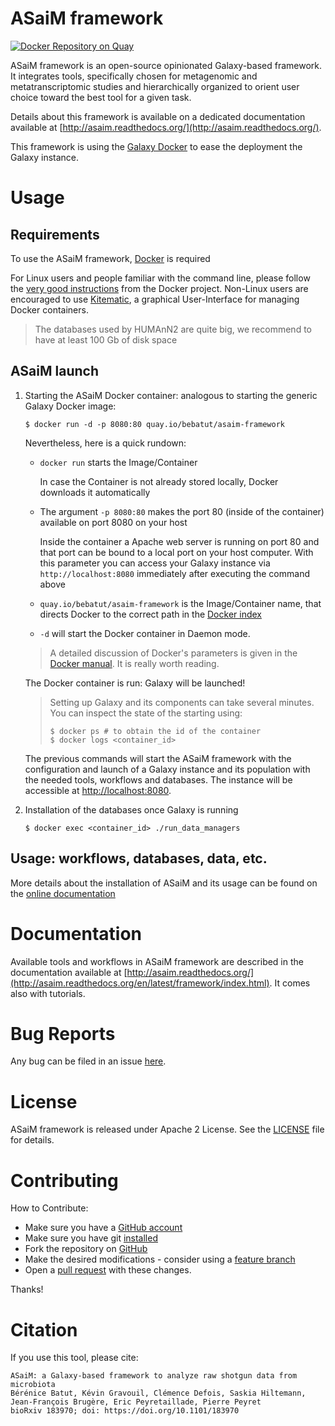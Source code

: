 ASaiM framework
===============

[![Docker Repository on Quay](https://quay.io/repository/bebatut/asaim-framework/status "Docker Repository on Quay")](https://quay.io/repository/bebatut/asaim-framework)

ASaiM framework is an open-source opinionated Galaxy-based framework. It integrates tools, specifically chosen for metagenomic and metatranscriptomic studies and hierarchically organized to orient user choice toward the best tool for a given task.

Details about this framework is available on a dedicated documentation available at [http://asaim.readthedocs.org/](http://asaim.readthedocs.org/).

This framework is using the [Galaxy Docker](http://bgruening.github.io/docker-galaxy-stable/) to ease the deployment the Galaxy instance.

# Usage

## Requirements

To use the ASaiM framework, [Docker](https://www.docker.com/products/overview#h_installation) is required

For Linux users and people familiar with the command line, please follow the [very good instructions](https://docs.docker.com/installation/) from the Docker project. Non-Linux users are encouraged to use [Kitematic](https://kitematic.com), a graphical User-Interface for managing Docker containers.

> The databases used by HUMAnN2 are quite big, we recommend to have at least 100 Gb of disk space

## ASaiM launch

1. Starting the ASaiM Docker container: analogous to starting the generic Galaxy Docker image:

    ```
    $ docker run -d -p 8080:80 quay.io/bebatut/asaim-framework
    ```

    Nevertheless, here is a quick rundown:

    - `docker run` starts the Image/Container

        In case the Container is not already stored locally, Docker downloads it automatically

    - The argument `-p 8080:80` makes the port 80 (inside of the container) available on port 8080 on your host

        Inside the container a Apache web server is running on port 80 and that port can be bound to a local port on your host computer.
        With this parameter you can access your Galaxy instance via `http://localhost:8080` immediately after executing the command above

    - `quay.io/bebatut/asaim-framework` is the Image/Container name, that directs Docker to the correct path in the [Docker index](https://index.docker.io/u/bgruening/galaxy-rna-workbench/)
    - `-d` will start the Docker container in Daemon mode.

    > A detailed discussion of Docker's parameters is given in the [Docker manual](http://docs.docker.io/). It is really worth reading.

    The Docker container is run: Galaxy will be launched!

    > Setting up Galaxy and its components can take several minutes. You can inspect the state of the starting using:
    > ```
    > $ docker ps # to obtain the id of the container
    > $ docker logs <container_id>
    > ```

    The previous commands will start the ASaiM framework with the configuration and launch of a Galaxy instance and its population with the needed tools, workflows and databases. The instance will be accessible at [http://localhost:8080](http://localhost:8080).

2. Installation of the databases once Galaxy is running

    ```
    $ docker exec <container_id> ./run_data_managers
    ```

## Usage: workflows, databases, data, etc.

More details about the installation of ASaiM and its usage can be found on the [online documentation](http://asaim.readthedocs.io/en/latest/installation.html)

# Documentation

Available tools and workflows in ASaiM framework are described in the documentation available at [http://asaim.readthedocs.org/](http://asaim.readthedocs.org/en/latest/framework/index.html). It comes also with tutorials.

# Bug Reports

Any bug can be filed in an issue [here](https://github.com/ASaiM/framework/issues).

# License

ASaiM framework is released under Apache 2 License. See the [LICENSE](LICENSE) file for details.

# Contributing

How to Contribute:

- Make sure you have a [GitHub account](https://github.com/signup/free)
- Make sure you have git [installed](https://help.github.com/articles/set-up-git)
- Fork the repository on [GitHub](https://github.com/galaxyproject/tools-iuc/fork)
- Make the desired modifications - consider using a [feature branch](https://github.com/Kunena/Kunena-Forum/wiki/Create-a-new-branch-with-git-and-manage-branches)
- Open a [pull request](https://help.github.com/articles/using-pull-requests) with these changes.

Thanks!

# Citation

If you use this tool, please cite:

    ASaiM: a Galaxy-based framework to analyze raw shotgun data from microbiota
    Bérénice Batut, Kévin Gravouil, Clémence Defois, Saskia Hiltemann, Jean-François Brugère, Eric Peyretaillade, Pierre Peyret
    bioRxiv 183970; doi: https://doi.org/10.1101/183970
